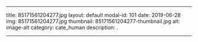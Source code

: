 
---
title: 85171561204277.jpg
layout: default
modal-id: 101
date: 2019-06-28
img: 85171561204277.jpg
thumbnail: 85171561204277-thumbnail.jpg
alt: image-alt
category: cate_human
description: .

---
